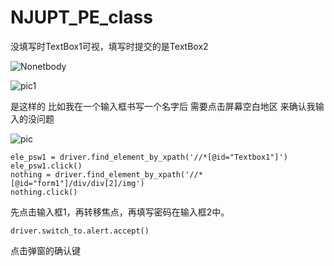 # NJUPT_PE_class



没填写时TextBox1可视，填写时提交的是TextBox2

![Nonetbody](https://github.com/Freedomisgood/NJUPT_PE_class/blob/master/images/Nonetbody.jpg)

![pic1](G:\pachong\我的实战\NJUPT_PE_class-master\readme\pic1.jpg)

是这样的  比如我在一个输入框书写一个名字后  需要点击屏幕空白地区  来确认我输入的没问题

 ![pic](G:\pachong\我的实战\NJUPT_PE_class-master\readme\pic.jpg)

```
ele_psw1 = driver.find_element_by_xpath('//*[@id="Textbox1"]')
ele_psw1.click()
nothing = driver.find_element_by_xpath('//*[@id="form1"]/div/div[2]/img')
nothing.click()
```

先点击输入框1，再转移焦点，再填写密码在输入框2中。

```
driver.switch_to.alert.accept()
```

点击弹窗的确认键